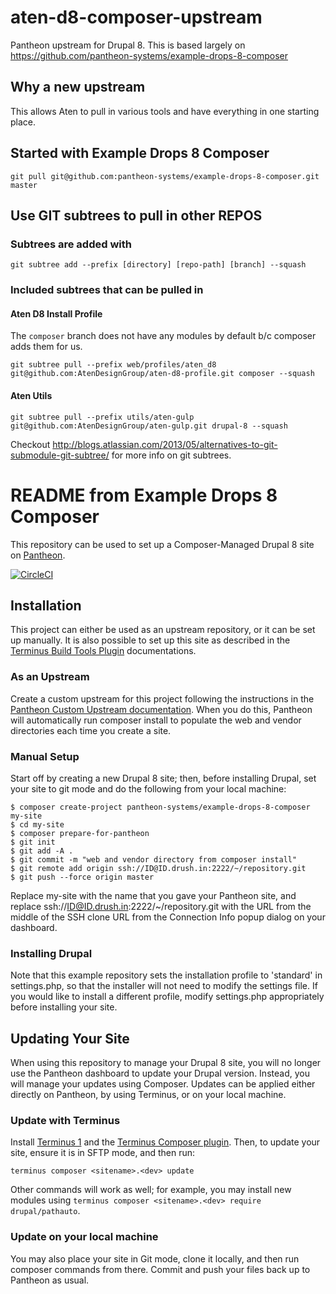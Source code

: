 # aten-d8-composer-upstream
Pantheon upstream for Drupal 8. This is based largely on https://github.com/pantheon-systems/example-drops-8-composer

## Why a new upstream
This allows Aten to pull in various tools and have everything in one starting place.

## Started with Example Drops 8 Composer
`git pull git@github.com:pantheon-systems/example-drops-8-composer.git master`

## Use GIT subtrees to pull in other REPOS

### Subtrees are added with
`git subtree add --prefix [directory] [repo-path] [branch] --squash`

### Included subtrees that can be pulled in

#### Aten D8 Install Profile

The `composer` branch does not have any modules by default b/c composer adds them for us.

`git subtree pull --prefix web/profiles/aten_d8 git@github.com:AtenDesignGroup/aten-d8-profile.git composer --squash`

#### Aten Utils
`git subtree pull --prefix utils/aten-gulp git@github.com:AtenDesignGroup/aten-gulp.git drupal-8 --squash`

Checkout http://blogs.atlassian.com/2013/05/alternatives-to-git-submodule-git-subtree/ for more info on git subtrees.

# README from Example Drops 8 Composer

This repository can be used to set up a Composer-Managed Drupal 8 site on [Pantheon](https://pantheon.io).

[![CircleCI](https://circleci.com/gh/pantheon-systems/example-drops-8-composer.svg?style=svg)](https://circleci.com/gh/pantheon-systems/example-drops-8-composer)

## Installation

This project can either be used as an upstream repository, or it can be set up manually. It is also possible to set up this site as described in the [Terminus Build Tools Plugin](https://github.com/pantheon-systems/terminus-build-tools-plugin) documentations.

### As an Upstream

Create a custom upstream for this project following the instructions in the [Pantheon Custom Upstream documentation](https://pantheon.io/docs/custom-upstream/). When you do this, Pantheon will automatically run composer install to populate the web and vendor directories each time you create a site.

### Manual Setup

Start off by creating a new Drupal 8 site; then, before installing Drupal, set your site to git mode and do the following from your local machine:
```
$ composer create-project pantheon-systems/example-drops-8-composer my-site
$ cd my-site
$ composer prepare-for-pantheon
$ git init
$ git add -A .
$ git commit -m "web and vendor directory from composer install"
$ git remote add origin ssh://ID@ID.drush.in:2222/~/repository.git
$ git push --force origin master
```
Replace my-site with the name that you gave your Pantheon site, and replace ssh://ID@ID.drush.in:2222/~/repository.git with the URL from the middle of the SSH clone URL from the Connection Info popup dialog on your dashboard.

### Installing Drupal

Note that this example repository sets the installation profile to 'standard' in settings.php, so that the installer will not need to modify the settings file. If you would like to install a different profile, modify settings.php appropriately before installing your site.

## Updating Your Site

When using this repository to manage your Drupal 8 site, you will no longer use the Pantheon dashboard to update your Drupal version. Instead, you will manage your updates using Composer. Updates can be applied either directly on Pantheon, by using Terminus, or on your local machine.

### Update with Terminus

Install [Terminus 1](https://pantheon.io/docs/terminus/) and the [Terminus Composer plugin](https://github.com/pantheon-systems/terminus-composer-plugin).  Then, to update your site, ensure it is in SFTP mode, and then run:
```
terminus composer <sitename>.<dev> update
```
Other commands will work as well; for example, you may install new modules using `terminus composer <sitename>.<dev> require drupal/pathauto`.

### Update on your local machine

You may also place your site in Git mode, clone it locally, and then run composer commands from there.  Commit and push your files back up to Pantheon as usual.
